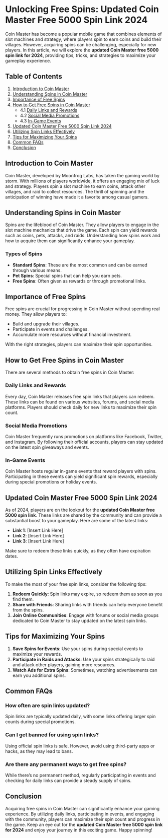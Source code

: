 # Unlocking Free Spins: Updated Coin Master Free 5000 Spin Link 2024

Coin Master has become a popular mobile game that combines elements of slot machines and strategy, where players spin to earn coins and build their villages. However, acquiring spins can be challenging, especially for new players. In this article, we will explore the **updated Coin Master free 5000 spin link for 2024**, providing tips, tricks, and strategies to maximize your gameplay experience.

## Table of Contents
1. [Introduction to Coin Master](#introduction-to-coin-master)
2. [Understanding Spins in Coin Master](#understanding-spins-in-coin-master)
3. [Importance of Free Spins](#importance-of-free-spins)
4. [How to Get Free Spins in Coin Master](#how-to-get-free-spins-in-coin-master)
   - 4.1 [Daily Links and Rewards](#daily-links-and-rewards)
   - 4.2 [Social Media Promotions](#social-media-promotions)
   - 4.3 [In-Game Events](#in-game-events)
5. [Updated Coin Master Free 5000 Spin Link 2024](#updated-coin-master-free-5000-spin-link-2024)
6. [Utilizing Spin Links Effectively](#utilizing-spin-links-effectively)
7. [Tips for Maximizing Your Spins](#tips-for-maximizing-your-spins)
8. [Common FAQs](#common-faqs)
9. [Conclusion](#conclusion)

## Introduction to Coin Master

Coin Master, developed by Moonfrog Labs, has taken the gaming world by storm. With millions of players worldwide, it offers an engaging mix of luck and strategy. Players spin a slot machine to earn coins, attack other villages, and raid to collect resources. The thrill of spinning and the anticipation of winning have made it a favorite among casual gamers.

## Understanding Spins in Coin Master

Spins are the lifeblood of Coin Master. They allow players to engage in the slot machine mechanics that drive the game. Each spin can yield rewards such as coins, pets, attacks, and raids. Understanding how spins work and how to acquire them can significantly enhance your gameplay.

### Types of Spins

- **Standard Spins**: These are the most common and can be earned through various means.
- **Pet Spins**: Special spins that can help you earn pets.
- **Free Spins**: Often given as rewards or through promotional links.

## Importance of Free Spins

Free spins are crucial for progressing in Coin Master without spending real money. They allow players to:

- Build and upgrade their villages.
- Participate in events and challenges.
- Accumulate more resources without financial investment.

With the right strategies, players can maximize their spin opportunities.

## How to Get Free Spins in Coin Master

There are several methods to obtain free spins in Coin Master:

### Daily Links and Rewards

Every day, Coin Master releases free spin links that players can redeem. These links can be found on various websites, forums, and social media platforms. Players should check daily for new links to maximize their spin count.

### Social Media Promotions

Coin Master frequently runs promotions on platforms like Facebook, Twitter, and Instagram. By following their official accounts, players can stay updated on the latest spin giveaways and events.

### In-Game Events

Coin Master hosts regular in-game events that reward players with spins. Participating in these events can yield significant spin rewards, especially during special promotions or holiday events.

## Updated Coin Master Free 5000 Spin Link 2024

As of 2024, players are on the lookout for the **updated Coin Master free 5000 spin link**. These links are shared by the community and can provide a substantial boost to your gameplay. Here are some of the latest links:

- **Link 1**: [Insert Link Here]
- **Link 2**: [Insert Link Here]
- **Link 3**: [Insert Link Here]

Make sure to redeem these links quickly, as they often have expiration dates.

## Utilizing Spin Links Effectively

To make the most of your free spin links, consider the following tips:

1. **Redeem Quickly**: Spin links may expire, so redeem them as soon as you find them.
2. **Share with Friends**: Sharing links with friends can help everyone benefit from the spins.
3. **Join Online Communities**: Engage with forums or social media groups dedicated to Coin Master to stay updated on the latest spin links.

## Tips for Maximizing Your Spins

1. **Save Spins for Events**: Use your spins during special events to maximize your rewards.
2. **Participate in Raids and Attacks**: Use your spins strategically to raid and attack other players, gaining more resources.
3. **Watch Ads for Extra Spins**: Sometimes, watching advertisements can earn you additional spins.

## Common FAQs

### How often are spin links updated?

Spin links are typically updated daily, with some links offering larger spin counts during special promotions.

### Can I get banned for using spin links?

Using official spin links is safe. However, avoid using third-party apps or hacks, as they may lead to bans.

### Are there any permanent ways to get free spins?

While there’s no permanent method, regularly participating in events and checking for daily links can provide a steady supply of spins.

## Conclusion

Acquiring free spins in Coin Master can significantly enhance your gaming experience. By utilizing daily links, participating in events, and engaging with the community, players can maximize their spin count and progress in the game. Keep an eye out for the **updated Coin Master free 5000 spin link for 2024** and enjoy your journey in this exciting game. Happy spinning!
